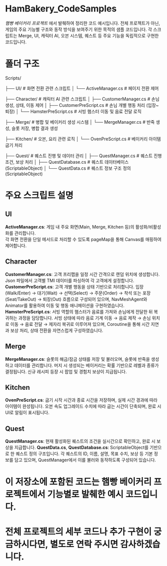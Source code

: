 # HamBakery_CodeSamples

*햄빵 베이커리 프로젝트* 에서 발췌하여 정리한 코드 예시입니다.
전체 프로젝트가 아닌, 게임의 주요 기능별 구조와 동작 방식을 보여주기 위한 목적의 샘플 코드입니다.
각 스크립트는 Merge, UI, 캐릭터 AI, 오븐 시스템, 퀘스트 등 주요 기능을 독립적으로 구현한 코드입니다.

# 폴더 구조

Scripts/

├── UI/                        # 화면 전환 관련 스크립트
│   └── ActiveManager.cs       # 페이지 전환 제어

├── Character/                 # 캐릭터 AI 관련 스크립트
│   ├── CustomerManager.cs     # 손님 생성, 상태, 이동 제어
│   ├── CustomerPreScript.cs   # 손님 개별 행동 처리 (입장~퇴장)
│   └── HamsterPreScript.cs    # 서빙 햄스터 이동 및 음료 전달 로직

├── Merge/                     # 병합 및 베이커리 생성 시스템
│   └── MergeManager.cs        # 반죽 생성, 슬롯 저장, 병합 결과 생성

├── Kitchen/                   # 오븐, 요리 관련 로직
│   └── OvenPreScript.cs       # 베이커리 아이템 굽기 처리

├── Quest/                     # 퀘스트 진행 및 데이터 관리
│   ├── QuestManager.cs        # 퀘스트 진행 조건, 보상 처리
│   ├── QuestDatabase.cs       # 퀘스트 데이터베이스 (ScriptableObject)
│   └── QuestData.cs           # 퀘스트 정보 구조 정의 (ScriptableObject)


# 주요 스크립트 설명

## UI
 **ActiveManager.cs**: 게임 내 주요 화면(Main, Merge, Kitchen 등)의 활성화/비활성화를 관리합니다.  
                       각 화면 전환을 단일 메서드로 처리할 수 있도록 pageMap을 통해 Canvas를 매핑하여 제어합니다.
 
## Character
 **CustomerManager.cs**: 고객 프리팹을 일정 시간 간격으로 랜덤 위치에 생성합니다. 
                         Json 파일에서 고객별 TMI 데이터를 파싱하여 각 고객에게 설정합니다.
 **CustomerPreScript.cs**: 고객 개별 행동을 상태 기반으로 처리합니다.
                           입장(Walk/Enter) → 대기(Wait) → 선택(Select) → 주문(Order) → 착석 또는 포장(Seat/TakeOut) → 퇴장(Out) 흐름으로 구성되어 있으며,
                           NavMeshAgent와 Animator를 활용하여 이동 및 행동 애니메이션을 구현하였습니다.
 **HamsterPreScript.cs**: 서빙 역할의 햄스터가 음료를 가져와 손님에게 전달한 뒤 복귀하는 과정을 담당합니다.
                          서빙 상태에 따라 음료 기계 이동 → 음료 제작 → 손님 위치로 이동 → 음료 전달 → 제자리 복귀로 이루어져 있으며,
                          Coroutine을 통해 시간 지연과 보상 처리, 상태 전환을 자연스럽게 구성하였습니다.
 
## Merge
 **MergeManager.cs**: 슬롯의 해금/잠금 상태를 저장 및 불러오며, 슬롯에 반죽을 생성하고 데이터를 관리합니다.
                      머지 시 생성되는 베이커리는 확률 기반으로 레벨과 종류가 결정됩니다.
                      신규 레시피 등장 시 팝업 및 경험치 보상이 지급됩니다.

## Kitchen
 **OvenPreScript.cs**: 굽기 시작 시간과 종료 시간을 저장하며, 실제 시간 경과에 따라 아이템이 완성됩니다.
                       오븐 속도 업그레이드 수치에 따라 굽는 시간이 단축되며, 완료 시 UI로 알림이 표시됩니다.

## Quest
 **QuestManager.cs**: 현재 활성화된 퀘스트의 조건을 실시간으로 확인하고, 완료 시 보상을 지급합니다.
 **QuestData.cs**, **QuestDatabase.cs**: ScriptableObject를 기반으로 한 퀘스트 정의 구조입니다.
                                         각 퀘스트의 ID, 이름, 설명, 목표 수치, 보상 등 기본 정보를 담고 있으며,
                                         QuestManager에서 이를 불러와 동작하도록 구성되어 있습니다.


# 이 저장소에 포함된 코드는 햄빵 베이커리 프로젝트에서 기능별로 발췌한 예시 코드입니다.
# 전체 프로젝트의 세부 코드나 추가 구현이 궁금하시다면, 별도로 연락 주시면 감사하겠습니다.
